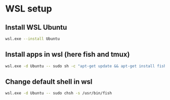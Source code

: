 # WSL setup

## Install WSL Ubuntu

```sh
wsl.exe --install Ubuntu
```

## Install apps in wsl (here fish and tmux)

```sh
wsl.exe -d Ubuntu -- sudo sh -c "apt-get update && apt-get install fish tmux"
```

## Change default shell in wsl

```sh
wsl.exe -d Ubuntu -- sudo chsh -s /usr/bin/fish
```
